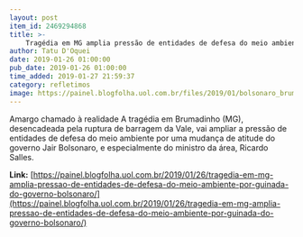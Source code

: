 ```yaml
---
layout: post
item_id: 2469294868
title: >-
    Tragédia em MG amplia pressão de entidades de defesa do meio ambiente por guinada do governo Bolsonaro
author: Tatu D'Oquei
date: 2019-01-26 01:00:00
pub_date: 2019-01-26 01:00:00
time_added: 2019-01-27 21:59:37
category: refletimos
image: https://painel.blogfolha.uol.com.br/files/2019/01/bolsonaro_brumadinho.jpg
---
```


Amargo chamado à realidade A tragédia em Brumadinho (MG), desencadeada pela ruptura de barragem da Vale, vai ampliar a pressão de entidades de defesa do meio ambiente por uma mudança de atitude do governo Jair Bolsonaro, e especialmente do ministro da área, Ricardo Salles.

**Link:** [https://painel.blogfolha.uol.com.br/2019/01/26/tragedia-em-mg-amplia-pressao-de-entidades-de-defesa-do-meio-ambiente-por-guinada-do-governo-bolsonaro/](https://painel.blogfolha.uol.com.br/2019/01/26/tragedia-em-mg-amplia-pressao-de-entidades-de-defesa-do-meio-ambiente-por-guinada-do-governo-bolsonaro/)

